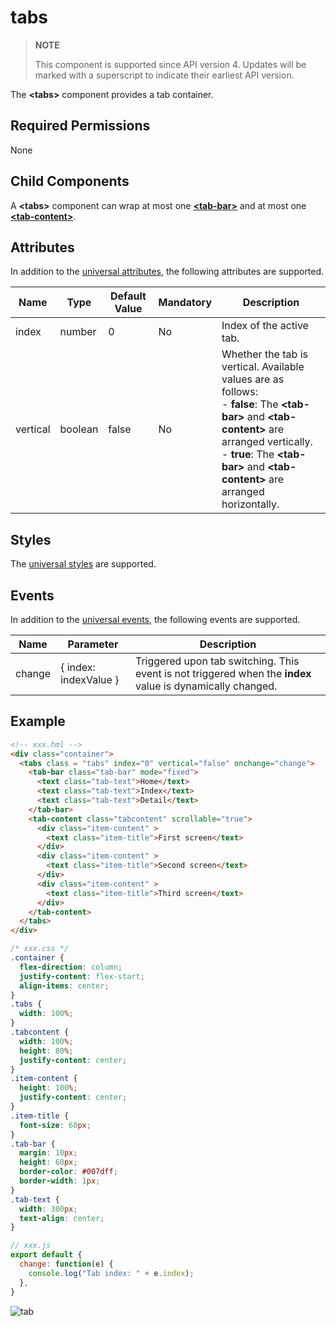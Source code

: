# tabs

>  **NOTE**
>
>  This component is supported since API version 4. Updates will be marked with a superscript to indicate their earliest API version.

The **\<tabs>** component provides a tab container.

## Required Permissions

None


## Child Components

A **\<tabs>** component can wrap at most one **[\<tab-bar>](../arkui-js/js-components-container-tab-bar.md)** and at most one **[\<tab-content>](../arkui-js/js-components-container-tab-content.md)**.


## Attributes

In addition to the [universal attributes](../arkui-js/js-components-common-attributes.md), the following attributes are supported.

| Name      | Type     | Default Value  | Mandatory  | Description                                      |
| -------- | ------- | ----- | ---- | ---------------------------------------- |
| index    | number  | 0     | No   | Index of the active tab.                          |
| vertical | boolean | false | No   | Whether the tab is vertical. Available values are as follows:<br>- **false**: The **\<tab-bar>** and **\<tab-content>** are arranged vertically.<br>- **true**: The **\<tab-bar>** and **\<tab-content>** are arranged horizontally.|


## Styles

The [universal styles](../arkui-js/js-components-common-styles.md) are supported.


## Events

In addition to the [universal events](../arkui-js/js-components-common-events.md), the following events are supported.

| Name    | Parameter                                  | Description                           |
| ------ | ------------------------------------ | ----------------------------- |
| change | { index: indexValue } | Triggered upon tab switching. This event is not triggered when the **index** value is dynamically changed.|


## Example

```html
<!-- xxx.hml -->
<div class="container">
  <tabs class = "tabs" index="0" vertical="false" onchange="change">
    <tab-bar class="tab-bar" mode="fixed">
      <text class="tab-text">Home</text>
      <text class="tab-text">Index</text>
      <text class="tab-text">Detail</text>
    </tab-bar>
    <tab-content class="tabcontent" scrollable="true">
      <div class="item-content" >
        <text class="item-title">First screen</text>
      </div>
      <div class="item-content" >
        <text class="item-title">Second screen</text>
      </div>
      <div class="item-content" >
        <text class="item-title">Third screen</text>
      </div>
    </tab-content>
  </tabs>
</div>
```

```css
/* xxx.css */
.container {
  flex-direction: column;
  justify-content: flex-start;
  align-items: center;
}
.tabs {
  width: 100%;
}
.tabcontent {
  width: 100%;
  height: 80%;
  justify-content: center;
}
.item-content {
  height: 100%;
  justify-content: center;
}
.item-title {
  font-size: 60px;
}
.tab-bar {
  margin: 10px;
  height: 60px;
  border-color: #007dff;
  border-width: 1px;
}
.tab-text {
  width: 300px;
  text-align: center;
}
```

```js
// xxx.js
export default {
  change: function(e) {
    console.log("Tab index: " + e.index);
  },
}
```

![tab](figures/tab.gif)
